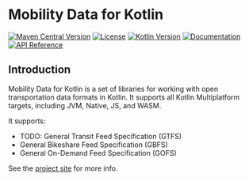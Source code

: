 # Mobility Data for Kotlin

[![Maven Central Version](https://img.shields.io/maven-central/v/dev.sargunv.mobility-data/gbfs-v2?label=Maven)](https://central.sonatype.com/namespace/dev.sargunv.mobility-data)
[![License](https://img.shields.io/github/license/sargunv/mobility-data-kt?label=License)](https://github.com/sargunv/mobility-data-kt/blob/main/LICENSE)
[![Kotlin Version](https://img.shields.io/badge/dynamic/toml?url=https%3A%2F%2Fraw.githubusercontent.com%2Fsargunv%2Fmobility-data-kt%2Frefs%2Fheads%2Fmain%2Fgradle%2Flibs.versions.toml&query=versions.kotlin&prefix=v&logo=kotlin&label=Kotlin)](./gradle/libs.versions.toml)
[![Documentation](https://img.shields.io/badge/Documentation-blue?logo=MaterialForMkDocs&logoColor=white)](https://code.sargunv.dev/mobility-data-kt/)
[![API Reference](https://img.shields.io/badge/API_Reference-blue?logo=Kotlin&logoColor=white)](https://code.sargunv.dev/mobility-data-kt/api/)

## Introduction

Mobility Data for Kotlin is a set of libraries for working with open
transportation data formats in Kotlin. It supports all Kotlin Multiplatform
targets, including JVM, Native, JS, and WASM.

It supports:

- TODO: General Transit Feed Specification (GTFS)
- General Bikeshare Feed Specification (GBFS)
- General On-Demand Feed Specification (GOFS)

See the [project site](https://code.sargunv.dev/mobility-data-kt/) for more
info.
